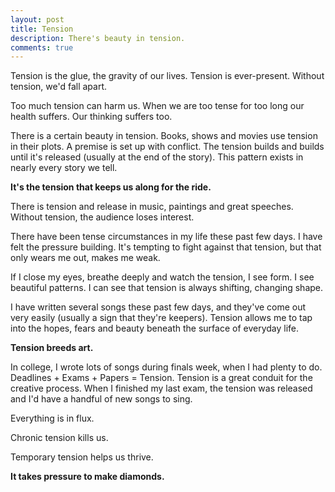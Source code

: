 ```yaml
---
layout: post
title: Tension
description: There's beauty in tension.
comments: true
---
```

Tension is the glue, the gravity of our lives.  Tension is ever-present.  Without tension, we'd fall apart.

Too much tension can harm us.  When we are too tense for too long our health suffers.  Our thinking suffers too.

There is a certain beauty in tension.  Books, shows and movies use tension in their plots. A premise is set up with conflict.  The tension builds and builds until it's released (usually at the end of the story).  This pattern exists in nearly every story we tell.

**It's the tension that keeps us along for the ride.**

There is tension and release in music, paintings and great speeches.  Without tension, the audience loses interest.

There have been tense circumstances in my life these past few days. I have felt the pressure building.  It's tempting to fight against that tension, but that only wears me out, makes me weak.

If I close my eyes, breathe deeply and watch the tension, I see form.  I see beautiful patterns.  I can see that tension is always shifting, changing shape.

I have written several songs these past few days, and they've come out very easily (usually a sign that they're keepers). Tension allows me to tap into the hopes, fears and beauty beneath the surface of everyday life.

**Tension breeds art.**  

In college,  I wrote lots of songs during finals week, when I had plenty to do.  Deadlines + Exams + Papers = Tension.  Tension is a great conduit for the creative process.  When I finished my last exam, the tension was released and I'd have a handful of new songs to sing.

Everything is in flux.

Chronic tension kills us.

Temporary tension helps us thrive.

**It takes pressure to make diamonds.**
